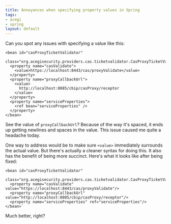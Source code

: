 ```yaml
--- 
title: Annoyances when specifying property values in Spring
tags: 
- acegi
- spring
layout: default
---
```

Can you spot any issues with specifying a value like this:

    <bean id="casProxyTicketValidator" 
       class="org.acegisecurity.providers.cas.ticketvalidator.CasProxyTicketValidator">
      <property name="casValidate">
        <value>https://localhost:8443/cas/proxyValidate</value>
      </property>
      <property name="proxyCallbackUrl">
        <value>
          http://localhost:8085/cbip/casProxy/receptor
        </value>
      </property>
      <property name="serviceProperties">
        <ref bean="serviceProperties" />
      </property>
    </bean>

See the value of `proxyCallbackUrl`? Because of the way it's spaced, it ends up getting newlines and spaces in the value. This issue caused me quite a headache today.

One way to address would be to make sure `<value>` immediately surrounds the actual value. But there's actually a cleaner syntax for doing this. It also has the benefit of being more succinct. Here's what it looks like after being fixed:

    <bean id="casProxyTicketValidator"
         class="org.acegisecurity.providers.cas.ticketvalidator.CasProxyTicketValidator">
      <property name="casValidate" value="https://localhost:8443/cas/proxyValidate"/>
      <property name="proxyCallbackUrl" value="http://localhost:8085/cbip/casProxy/receptor"/>
      <property name="serviceProperties" ref="serviceProperties"/>
    </bean>`

Much better, right?